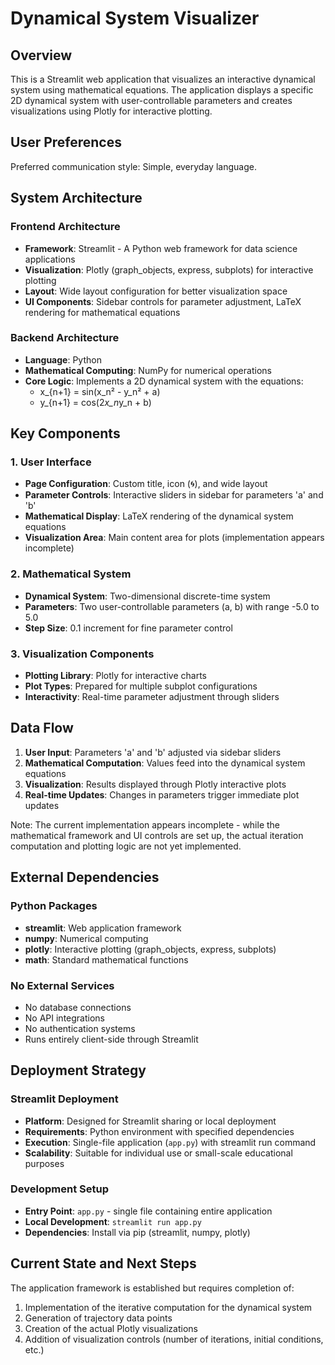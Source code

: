 # Dynamical System Visualizer

## Overview

This is a Streamlit web application that visualizes an interactive dynamical system using mathematical equations. The application displays a specific 2D dynamical system with user-controllable parameters and creates visualizations using Plotly for interactive plotting.

## User Preferences

Preferred communication style: Simple, everyday language.

## System Architecture

### Frontend Architecture
- **Framework**: Streamlit - A Python web framework for data science applications
- **Visualization**: Plotly (graph_objects, express, subplots) for interactive plotting
- **Layout**: Wide layout configuration for better visualization space
- **UI Components**: Sidebar controls for parameter adjustment, LaTeX rendering for mathematical equations

### Backend Architecture
- **Language**: Python
- **Mathematical Computing**: NumPy for numerical operations
- **Core Logic**: Implements a 2D dynamical system with the equations:
  - x_{n+1} = sin(x_n² - y_n² + a)
  - y_{n+1} = cos(2*x_n*y_n + b)

## Key Components

### 1. User Interface
- **Page Configuration**: Custom title, icon (🌀), and wide layout
- **Parameter Controls**: Interactive sliders in sidebar for parameters 'a' and 'b'
- **Mathematical Display**: LaTeX rendering of the dynamical system equations
- **Visualization Area**: Main content area for plots (implementation appears incomplete)

### 2. Mathematical System
- **Dynamical System**: Two-dimensional discrete-time system
- **Parameters**: Two user-controllable parameters (a, b) with range -5.0 to 5.0
- **Step Size**: 0.1 increment for fine parameter control

### 3. Visualization Components
- **Plotting Library**: Plotly for interactive charts
- **Plot Types**: Prepared for multiple subplot configurations
- **Interactivity**: Real-time parameter adjustment through sliders

## Data Flow

1. **User Input**: Parameters 'a' and 'b' adjusted via sidebar sliders
2. **Mathematical Computation**: Values feed into the dynamical system equations
3. **Visualization**: Results displayed through Plotly interactive plots
4. **Real-time Updates**: Changes in parameters trigger immediate plot updates

Note: The current implementation appears incomplete - while the mathematical framework and UI controls are set up, the actual iteration computation and plotting logic are not yet implemented.

## External Dependencies

### Python Packages
- **streamlit**: Web application framework
- **numpy**: Numerical computing
- **plotly**: Interactive plotting (graph_objects, express, subplots)
- **math**: Standard mathematical functions

### No External Services
- No database connections
- No API integrations
- No authentication systems
- Runs entirely client-side through Streamlit

## Deployment Strategy

### Streamlit Deployment
- **Platform**: Designed for Streamlit sharing or local deployment
- **Requirements**: Python environment with specified dependencies
- **Execution**: Single-file application (`app.py`) with streamlit run command
- **Scalability**: Suitable for individual use or small-scale educational purposes

### Development Setup
- **Entry Point**: `app.py` - single file containing entire application
- **Local Development**: `streamlit run app.py`
- **Dependencies**: Install via pip (streamlit, numpy, plotly)

## Current State and Next Steps

The application framework is established but requires completion of:
1. Implementation of the iterative computation for the dynamical system
2. Generation of trajectory data points
3. Creation of the actual Plotly visualizations
4. Addition of visualization controls (number of iterations, initial conditions, etc.)